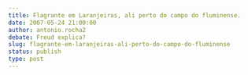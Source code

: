 ```yaml
---
title: Flagrante em Laranjeiras, ali perto do campo do fluminense.
date: 2007-05-24 21:00:00
author: antonio.rocha2
debate: Freud explica?
slug: flagrante-em-laranjeiras-ali-perto-do-campo-do-fluminense
status: publish 
type: post
---
```



